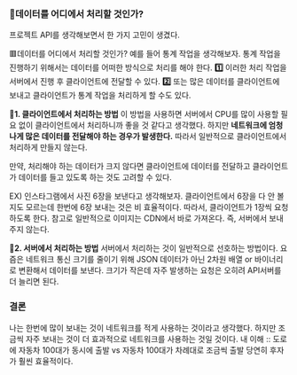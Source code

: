 
### 📌데이터를 어디에서 처리할 것인가?

프로젝트 API를 생각해보면서 한 가지 고민이 생겼다. 

🟥데이터를 어디에서 처리할 것인가? 
예를 들어 통계 작업을 생각해보자. 통계 작업을 진행하기 위해서는 데이터를 어떠한 방식으로 처리를 해야 한다. 
**1️⃣** 이러한 처리 작업을 서버에서 진행 후 클라이언트에 전달할 수 있다. 
**2️⃣** 또는 많은 데이터를 클라이언트에 보내고 클라이언트가 통계 작업을 처리하게 할 수도 있다. 

📌**1. 클라이언트에서 처리하는 방법**
이 방법을 사용하면 서버에서 CPU를 많이 사용할 필요 없이 클라이언트에서 처리하니까 좋을 것 같다고 생각했다.
하지만 **네트워크에 엄청나게 많은 데이터를 전달해야 하는 경우가 발생한다.** 
따라서 일반적으로 클라이언트에서 처리하게 만들지 않는다.

만약, 처리해야 하는 데이터가 크지 않다면 클라이언트에 데이터를 전달하고 클라이언트가 데이터를 들고 있도록 하는 것도 고려할 수 있다.
 
EX) 인스타그램에서 사진 6장을 보낸다고 생각해보자. 클라이언트에서 6장을 다 안 볼지도 모르는데 한번에 6장 보내는 것은 비 효율적이다. 따라서, 클라이언트가 1장씩 요청하도록 한다.
참고로 일반적으로 이미지는 CDN에서 바로 가져온다. 즉, 서버에서 보내주지 않는다.

📌**2. 서버에서 처리하는 방법**
서버에서 처리하는 것이 일반적으로 선호하는 방법이다. 
요즘은 네트워크 통신 크기를 줄이기 위해 JSON 데이터가 아닌 2차원 배열 or 바이너리로 변환해서 데이터를 보낸다.
크기가 작은데 자주 발생하는 요청은 오히려 API서버를 더 늘리면 된다.

### 결론
나는 한번에 많이 보내는 것이 네트워크를 적게 사용하는 것이라고 생각했다. 
하지만 조금씩 자주 보내는 것이 더 효과적으로 네트워크를 사용하는 것일 것이다. 
내 이해 :: 도로에 자동차 100대가 동시에 출발 vs 자동차 100대가 차례대로 조금씩 출발
당연히 후자가 훨씬 효율적이다.